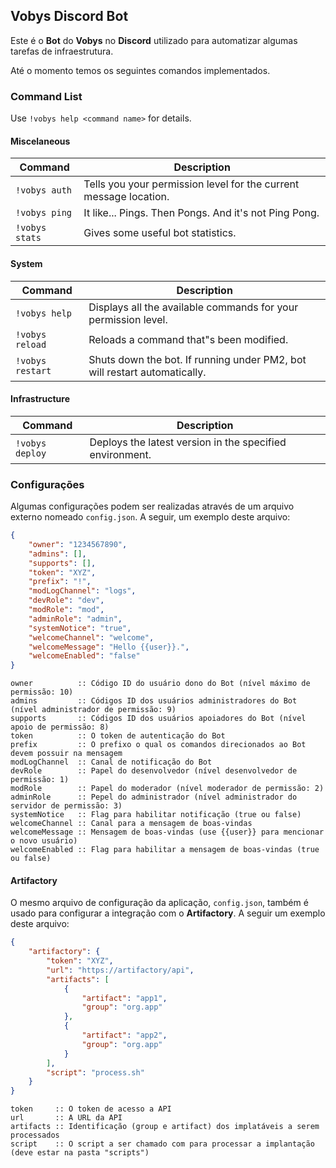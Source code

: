 ## Vobys Discord Bot

Este é o **Bot** do **Vobys** no **Discord** utilizado para automatizar algumas tarefas de infraestrutura.

Até o momento temos os seguintes comandos implementados.

### Command List

Use `!vobys help <command name>` for details.

#### Miscelaneous

| Command        | Description                                                       |
| -------------- | ----------------------------------------------------------------- |
| `!vobys auth`  | Tells you your permission level for the current message location. |
| `!vobys ping`  | It like... Pings. Then Pongs. And it's not Ping Pong.             |
| `!vobys stats` | Gives some useful bot statistics.                                 |

#### System

| Command          | Description                                                               |
| ---------------- | ------------------------------------------------------------------------- |
| `!vobys help`    | Displays all the available commands for your permission level.            |
| `!vobys reload`  | Reloads a command that"s been modified.                                   |
| `!vobys restart` | Shuts down the bot. If running under PM2, bot will restart automatically. |

#### Infrastructure

| Command         | Description                                              |
| --------------- | -------------------------------------------------------- |
| `!vobys deploy` | Deploys the latest version in the specified environment. |

### Configurações

Algumas configurações podem ser realizadas através de um arquivo externo nomeado `config.json`. A seguir, um exemplo
deste arquivo:

```json
{
    "owner": "1234567890",
    "admins": [],
    "supports": [],
    "token": "XYZ",
    "prefix": "!",
    "modLogChannel": "logs",
    "devRole": "dev",
    "modRole": "mod",
    "adminRole": "admin",
    "systemNotice": "true",
    "welcomeChannel": "welcome",
    "welcomeMessage": "Hello {{user}}.",
    "welcomeEnabled": "false"
}
```

    owner          :: Código ID do usuário dono do Bot (nível máximo de permissão: 10)
    admins         :: Códigos ID dos usuários administradores do Bot (nível administrador de permissão: 9)
    supports       :: Códigos ID dos usuários apoiadores do Bot (nível apoio de permissão: 8)
    token          :: O token de autenticação do Bot
    prefix         :: O prefixo o qual os comandos direcionados ao Bot devem possuir na mensagem
    modLogChannel  :: Canal de notificação do Bot
    devRole        :: Papel do desenvolvedor (nível desenvolvedor de permissão: 1)
    modRole        :: Papel do moderador (nível moderador de permissão: 2)
    adminRole      :: Pepel do administrador (nível administrador do servidor de permissão: 3)
    systemNotice   :: Flag para habilitar notificação (true ou false)
    welcomeChannel :: Canal para a mensagem de boas-vindas
    welcomeMessage :: Mensagem de boas-vindas (use {{user}} para mencionar o novo usuário)
    welcomeEnabled :: Flag para habilitar a mensagem de boas-vindas (true ou false)

#### Artifactory

O mesmo arquivo de configuração da aplicação, `config.json`, também é usado para configurar a integração com
o **Artifactory**. A seguir um exemplo deste arquivo:

```json
{
    "artifactory": {
        "token": "XYZ",
        "url": "https://artifactory/api",
        "artifacts": [
            {
                "artifact": "app1",
                "group": "org.app"
            },
            {
                "artifact": "app2",
                "group": "org.app"
            }
        ],
        "script": "process.sh"
    }
}
```

    token     :: O token de acesso a API
    url       :: A URL da API
    artifacts :: Identificação (group e artifact) dos implatáveis a serem processados
    script    :: O script a ser chamado com para processar a implantação (deve estar na pasta "scripts")
